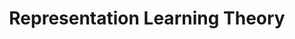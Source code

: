 ---
layout: page
title: Representation Learning Theory
description: Project that aimed to expand on a previous representation learning theory paper, providing more general and robust bounds.
img: assets/img/project_preview/repl-theory.png
importance: 4
paper: RepLearn-Theory.pdf
---